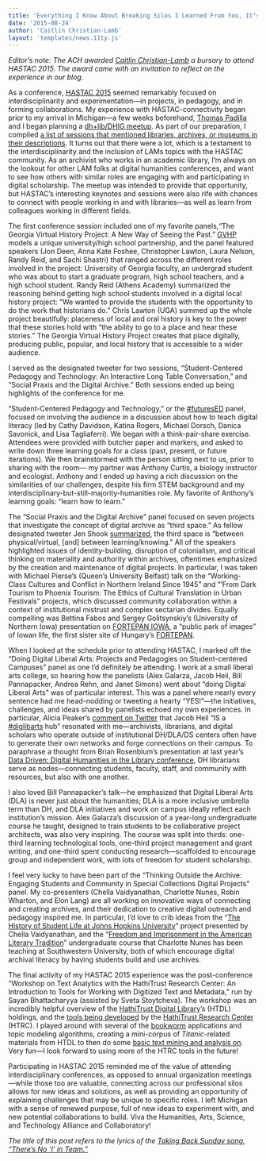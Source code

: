 ```yaml
---
title: 'Everything I Know About Breaking Silos I Learned From You, It’s True: Lessons From Crossing Disciplinary Boundaries at HASTAC 2015'
date: '2015-08-24'
author: 'Caitlin Christian-Lamb'
layout: 'templates/news.11ty.js'
---
```

*Editor’s note: The ACH awarded [Caitlin Christian-Lamb](http://caitlinchristianlamb.com/) a bursary to attend HASTAC 2015. The award came with an invitation to reflect on the experience in our blog.*

As a conference, [HASTAC 2015](http://www.hastac2015.org/) seemed remarkably focused on interdisciplinarity and experimentation—in projects, in pedagogy, and in forming collaborations. My experience with HASTAC-connectivity began prior to my arrival in Michigan—a few weeks beforehand, [Thomas Padilla](http://www.thomaspadilla.org/) and I began planning a [dh+lib/DHIG meetup](http://acrl.ala.org/dh/2015/05/23/dhlib-dhig-meetup-at-hastac-2015/). As part of our preparation, I compiled [a list of sessions that mentioned libraries, archives, or museums in their descriptions](https://docs.google.com/document/d/1UyD-gRvDUWumXKra4xPMrV3Lp5Kh4KjjxH5S1NFG29A/edit?usp=sharing). It turns out that there were a lot, which is a testament to the interdisciplinarity and the inclusion of LAMs topics with the HASTAC community. As an archivist who works in an academic library, I’m always on the lookout for other LAM folks at digital humanities conferences, and want to see how others with similar roles are engaging with and participating in digital scholarship. The meetup was intended to provide that opportunity, but HASTAC’s interesting keynotes and sessions were also rife with chances to connect with people working in and with libraries—as well as learn from colleagues working in different fields.

The first conference session included one of my favorite panels,“The Georgia Virtual History Project: A New Way of Seeing the Past.” [GVHP](http://virtualgeorgia.org/) models a unique university/high school partnership, and the panel featured speakers (Jon Deen, Anna Kate Foshee, Christopher Lawton, Laura Nelson, Randy Reid, and Sachi Shastri) that ranged across the different roles involved in the project: University of Georgia faculty, an undergrad student who was about to start a graduate program, high school teachers, and a high school student. Randy Reid (Athens Academy) summarized the reasoning behind getting high school students involved in a digital local history project: “We wanted to provide the students with the opportunity to do the work that historians do.” Chris Lawton (UGA) summed up the whole project beautifully: placeness of local and oral history is key to the power that these stories hold with “the ability to go to a place and hear these stories.” The Georgia Virtual History Project creates that place digitally, producing public, popular, and local history that is accessible to a wider audience.

I served as the designated tweeter for two sessions, “Student-Centered Pedagogy and Technology: An Interactive Long Table Conversation,” and “Social Praxis and the Digital Archive.” Both sessions ended up being highlights of the conference for me.

“Student-Centered Pedagogy and Technology,” or the [\#futuresED](https://twitter.com/hashtag/FuturesED?src=hash) panel, focused on involving the audience in a discussion about how to teach digital literacy (led by Cathy Davidson, Katina Rogers, Michael Dorsch, Danica Savonick, and Lisa Tagliaferri). We began with a think-pair-share exercise. Attendees were provided with butcher paper and markers, and asked to write down three learning goals for a class (past, present, or future iterations). We then brainstormed with the person sitting next to us, prior to sharing with the room— my partner was Anthony Curtis, a biology instructor and ecologist. Anthony and I ended up having a rich discussion on the similarities of our challenges, despite his firm STEM background and my interdisciplinary-but-still-majority-humanities role. My favorite of Anthony’s learning goals: “learn how to learn.”

The “Social Praxis and the Digital Archive” panel focused on seven projects that investigate the concept of digital archive as “third space.” As fellow designated tweeter Jen Shook [summarized](https://twitter.com/PoeticsHeretic/status/604013071523258368), the third space is “between physical/virtual, \[and\] between learning/knowing.” All of the speakers highlighted issues of identity-building, disruption of colonialism, and critical thinking on materiality and authority within archives, oftentimes emphasized by the creation and maintenance of digital projects. In particular, I was taken with Michael Pierse’s (Queen’s University Belfast) talk on the “Working-Class Cultures and Conflict in Northern Ireland Since 1945” and “’From Dark Tourism to Phoenix Tourism: The Ethics of Cultural Translation in Urban Festivals” projects, which discussed community collaboration within a context of institutional mistrust and complex sectarian divides. Equally compelling was Bettina Fabos and Sergey Golitsynskiy’s (University of Northern Iowa) presentation on [FORTEPAN IOWA](http://fortepan.us/), a “public park of images” of Iowan life, the first sister site of Hungary’s [FORTEPAN](http://www.fortepan.hu/).

When I looked at the schedule prior to attending HASTAC, I marked off the “Doing Digital Liberal Arts: Projects and Pedagogies on Student-centered Campuses” panel as one I’d definitely be attending. I work at a small liberal arts college, so hearing how the panelists (Alex Galarza, Jacob Heil, Bill Pannapacker, Andrea Rehn, and Janet Simons) went about “doing Digital Liberal Arts” was of particular interest. This was a panel where nearly every sentence had me head-nodding or tweeting a hearty “YES!”—the initiatives, challenges, and ideas shared by panelists echoed my own experiences. In particular, Alicia Peaker’s [comment on Twitter](https://twitter.com/aliciapeaker/status/604336505411129344) that Jacob Heil “IS a [\#diglibarts](https://twitter.com/search?vertical=default&q=%23diglibarts&src=typd) hub” resonated with me—archivists, librarians, and digital scholars who operate outside of institutional DH/DLA/DS centers often have to generate their own networks and forge connections on their campus. To paraphrase a thought from Brian Rosenblum’s presentation at last year’s [Data Driven: Digital Humanities in the Library conference](https://dhinthelibrary.wordpress.com/), DH librarians serve as nodes—connecting students, faculty, staff, and community with resources, but also with one another.

I also loved Bill Pannapacker’s talk—he emphasized that Digital Liberal Arts (DLA) is never just about the humanities; DLA is a more inclusive umbrella term than DH, and DLA initiatives and work on campus ideally reflect each institution’s mission. Alex Galarza’s discussion of a year-long undergraduate course he taught, designed to train students to be collaborative project architects, was also very inspiring. The course was split into thirds: one-third learning technological tools, one-third project management and grant writing, and one-third spent conducting research—scaffolded to encourage group and independent work, with lots of freedom for student scholarship.

I feel very lucky to have been part of the “Thinking Outside the Archive: Engaging Students and Community in Special Collections Digital Projects” panel. My co-presenters (Chella Vaidyanathan, Charlotte Nunes, Robin Wharton, and Elon Lang) are all working on innovative ways of connecting and creating archives, and their dedication to creative digital outreach and pedagogy inspired me. In particular, I’d love to crib ideas from the “[The History of Student Life at Johns Hopkins University](https://studentlifeatjhu.wordpress.com/)” project presented by Chella Vaidyanathan, and the “[Freedom and Imprisonment in the American Literary Tradition](http://archiveseducate.com/category/english-10-714-freedom-and-imprisonment-in-the-american-literary-tradition/)” undergraduate course that Charlotte Nunes has been teaching at Southwestern University, both of which encourage digital archival literacy by having students build and use archives.

The final activity of my HASTAC 2015 experience was the post-conference “Workshop on Text Analytics with the HathiTrust Research Center: An Introduction to Tools for Working with Digitized Text and Metadata,” run by Sayan Bhattacharyya (assisted by Sveta Stoytcheva). The workshop was an incredibly helpful overview of the [HathiTrust Digital Library](https://www.hathitrust.org/home)’s (HTDL) holdings, and the [tools being developed](https://sharc.hathitrust.org/) by the [HathiTrust Research Center](https://www.hathitrust.org/htrc) (HTRC). I played around with several of the [bookworm](http://bookworm.htrc.illinois.edu/) applications and topic modeling algorithms, creating a mini-corpus of *Titanic*-related materials from HTDL to then do some [basic text mining and analysis on](https://twitter.com/christianlamb/status/604670673215205377). Very fun—I look forward to using more of the HTRC tools in the future!

Participating in HASTAC 2015 reminded me of the value of attending interdisciplinary conferences, as opposed to annual organization meetings—while those too are valuable, connecting across our professional silos allows for new ideas and solutions, as well as providing an opportunity of explaining challenges that may be unique to specific roles. I left Michigan with a sense of renewed purpose, full of new ideas to experiment with, and new potential collaborations to build. Viva the Humanities, Arts, Science, and Technology Alliance and Collaboratory!

*The title of this post refers to the lyrics of the [Taking Back Sunday song, “There’s No ‘I’ in Team.”](http://www.azlyrics.com/lyrics/takingbacksunday/theresnoiinteam.html)*
